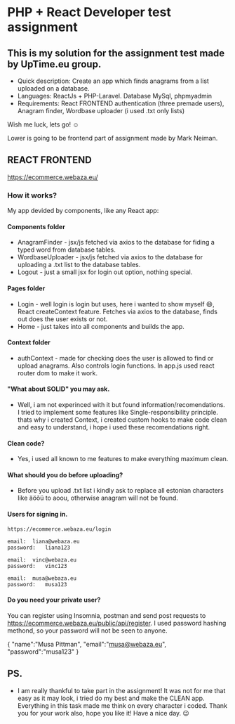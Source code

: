
# PHP + React Developer test assignment

## This is my solution for the assignment test made by UpTime.eu group.

- Quick description:  Create an app which finds anagrams from a list uploaded on a database. 
- Languages: ReactJs + PHP-Laravel. Database MySql, phpmyadmin
- Requirements: React FRONTEND authentication (three premade users), Anagram finder, Wordbase uploader (i used .txt only lists)

Wish me luck, lets go! :relaxed:

Lower is going to be frontend part of assignment made by Mark Neiman.




## REACT FRONTEND

https://ecommerce.webaza.eu/

### How it works?

My app devided by components, like any React app:

#### Components folder
  - AnagramFinder - jsx/js fetched via axios to the database for fiding a typed word from database tables.
  - WordbaseUploader - jsx/js fetched via axios to the database for uploading a .txt list to the database tables.
  - Logout - just a small jsx for login out option, nothing special. 
#### Pages folder
  - Login - well login is login but uses, here i wanted to show myself :smile:, React createContext feature. Fetches via axios to
    the database, finds out does the user exists or not.
  - Home - just takes into all components and builds the app.
#### Context folder
  - authContext - made for checking does the user is allowed to find or upload anagrams. Also controls login functions. In app.js used 
  react router dom to make it work.

#### "What about SOLID" you may ask.
- Well, i am not experinced with it but found information/recomendations. I tried to implement some features like Single-responsibility principle. thats why i created  Context, i created custom hooks to make code clean and easy to understand, i hope i used these recomendations right.

#### Clean code?
- Yes, i used all known to me features to make everything maximum clean.

#### What should you do before uploading?
- Before you upload .txt list i kindly ask to replace all estonian characters like äöõü to aoou, otherwise anagram will not be found.

#### Users for signing in.

    https://ecommerce.webaza.eu/login 

	email:  liana@webaza.eu
	password:   liana123

	email:  vinc@webaza.eu
	password:   vinc123

	email:  musa@webaza.eu
	password:   musa123

#### Do you need your private user? 
You can register using Insomnia, postman and send post requests to https://ecommerce.webaza.eu/public/api/register. I used password hashing methond, so your password will not be seen to anyone.

{
"name":"Musa Pittman", 
"email":"musa@webaza.eu",
"password":"musa123"
}

## PS.
- I am really thankful to take part in the assignment! It was not for me that easy as it may look, i tried do my best and make the CLEAN app. Everything in this task made me think on every character i coded. Thank you for your work also, hope you like it! Have a nice day. :wink:






